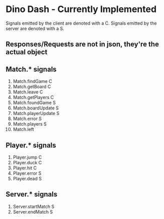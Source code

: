 # Dino Dash - Currently Implemented
Signals emitted by the client are denoted with a C. Signals emitted by the server are denoted with a S.
## **Responses/Requests are not in json, they're the actual object**
## Match.* signals
1. Match.findGame C
2. Match.getBoard C
3. Match.leave C
4. Match.getPlayers C
5. Match.foundGame S
6. Match.boardUpdate S
7. Match.playerUpdate S
8. Match.error S
9. Match.players S
10. Match.left
## Player.* signals
1. Player.jump C
2. Player.duck C
3. Player.hit C
4. Player.error S
5. Player.dead S
## Server.* signals
1. Server.startMatch S
2. Server.endMatch S